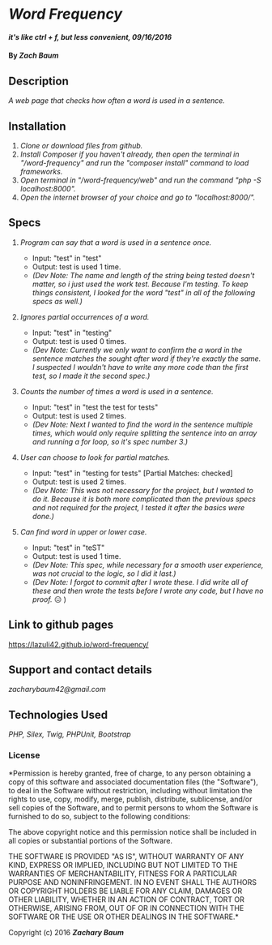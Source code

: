 # _Word Frequency_

#### _it's like ctrl + f, but less convenient, 09/16/2016_

#### By _**Zach Baum**_

## Description

_A web page that checks how often a word is used in a sentence._

## Installation

1. _Clone or download files from github._
2. _Install Composer if you haven't already, then open the terminal in "/word-frequency" and run the "composer install" command to load frameworks._
3. _Open terminal in "/word-frequency/web" and run the command "php -S localhost:8000"._
4. _Open the internet browser of your choice and go to "localhost:8000/"._

## Specs

1. _Program can say that a word is used in a sentence once._
    - Input: "test" in "test"
    - Output: test is used 1 time.
    - _(Dev Note: The name and length of the string being tested doesn't matter, so i just used the work test. Because I'm testing. To keep things consistent, I looked for the word "test" in all of the following specs as well.)_

2. _Ignores partial occurrences of a word._
    - Input: "test" in "testing"
    - Output: test is used 0 times.
    - _(Dev Note: Currently we only want to confirm the a word in the sentence matches the sought after word if they're exactly the same. I suspected I wouldn't have to write any more code than the first test, so I made it the second spec.)_

3. _Counts the number of times a word is used in a sentence._
    - Input: "test" in "test the test for tests"
    - Output: test is used 2 times.
    - _(Dev Note: Next I wanted to find the word in the sentence multiple times, which would only require splitting the sentence into an array and running a for loop, so it's spec number 3.)_

4. _User can choose to look for partial matches._
    - Input: "test" in "testing for tests" [Partial Matches: checked]
    - Output: test is used 2 times.
    - _(Dev Note: This was not necessary for the project, but I wanted to do it. Because it is both more complicated than the previous specs and not required for the project, I tested it after the basics were done.)_

5. _Can find word in upper or lower case._
    - Input: "test" in "teST"
    - Output: test is used 1 time.
    - _(Dev Note: This spec, while necessary for a smooth user experience, was not crucial to the logic, so I did it last.)_
    - _(Dev Note: I forgot to commit after I wrote these. I did write all of these and then wrote the tests before I wrote any code, but I have no proof._ :expressionless: )

## Link to github pages

https://lazuli42.github.io/word-frequency/

## Support and contact details

_zacharybaum42@gmail.com_

## Technologies Used

_PHP, Silex, Twig, PHPUnit, Bootstrap_

### License

*Permission is hereby granted, free of charge, to any person obtaining a copy of this software and associated documentation files (the "Software"), to deal in the Software without restriction, including without limitation the rights to use, copy, modify, merge, publish, distribute, sublicense, and/or sell copies of the Software, and to permit persons to whom the Software is furnished to do so, subject to the following conditions:

The above copyright notice and this permission notice shall be included in all copies or substantial portions of the Software.

THE SOFTWARE IS PROVIDED "AS IS", WITHOUT WARRANTY OF ANY KIND, EXPRESS OR IMPLIED, INCLUDING BUT NOT LIMITED TO THE WARRANTIES OF MERCHANTABILITY, FITNESS FOR A PARTICULAR PURPOSE AND NONINFRINGEMENT. IN NO EVENT SHALL THE AUTHORS OR COPYRIGHT HOLDERS BE LIABLE FOR ANY CLAIM, DAMAGES OR OTHER LIABILITY, WHETHER IN AN ACTION OF CONTRACT, TORT OR OTHERWISE, ARISING FROM, OUT OF OR IN CONNECTION WITH THE SOFTWARE OR THE USE OR OTHER DEALINGS IN THE SOFTWARE.*

Copyright (c) 2016 **_Zachary Baum_**
